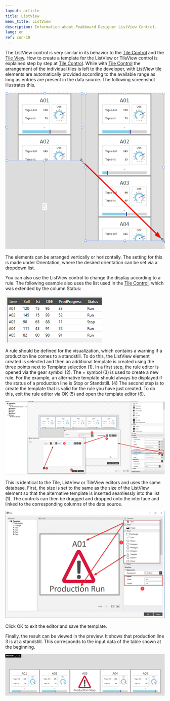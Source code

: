 ```yaml
---
layout: article
title: ListView
menu_title: ListView
description: Information about Peakboard Designer ListView Control.
lang: en
ref: con-10
---
```


The ListView control is very similar in its behavior to the [Tile Control](/controls/14-en-tilecontrol.html) and the [Tile View](/controls/11-en-tile-view.html).
How to create a template for the ListView or TileView control is explained step by step at [Tile Control](/controls/14-en-tilecontrol.html).
While with [Tile Control](/controls/14-en-tilecontrol.html) the arrangement of the individual tiles is left to the developer, with ListView tile elements are automatically provided according to the available range as long as entries are present in the data source. The following screenshot illustrates this.

![image_1](/assets/images/Controls/ListView/list1.png)

The elements can be arranged vertically or horizontally. The setting for this is made under Orientation, where the desired orientation can be set via a dropdown list. 

You can also use the ListView control to change the display according to a rule.
The following example also uses the list used in the [Tile Control](/controls/14-en-tilecontrol.html), which was extended by the column Status:

![table1](/assets/images/Controls/ListView/table1.png)

A rule should be defined for the visualization, which contains a warning if a production line comes to a standstill.
To do this, the ListView element created is selected and then an additional template is created using the three points next to Template selection (1). 
In a first step, the rule editor is opened via the gear symbol (2). The + symbol (3) is used to create a new rule. 
For the example, an alternative template should always be displayed if the status of a production line is Stop or Standstill. (4)
The second step is to create the template that is valid for the rule you have just created. To do this, exit the rule editor via OK (5) and open the template editor (6).

![image_2](/assets/images/Controls/ListView/list2.png)

This is identical to the Tile, ListView or TileView editors and uses the same database.
First, the size is set to the same as the size of the ListView element so that the alternative template is inserted seamlessly into the list (1).
The controls can then be dragged and dropped onto the interface and linked to the corresponding columns of the data source.

![image_3](/assets/images/Controls/ListView/list3.png)

Click OK to exit the editor and save the template.

Finally, the result can be viewed in the preview. It shows that production line 3 is at a standstill. This corresponds to the input data of the table shown at the beginning.

![image_4](/assets/images/Controls/ListView/list4.png)

